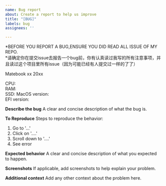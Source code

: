 ```yaml
---
name: Bug report
about: Create a report to help us improve
title: "[BUG]"
labels: bug
assignees: ''

---
```


*BEFORE YOU REPORT A BUG,ENSURE YOU DID READ ALL ISSUE OF MY REPO.  
*请确定你在提交issue去报告一个bug前，你有认真读过我写的所有注意事项，并且读过这个项目里所有issue（因为可能已经有人提交过一样的了了）

Matebook xx 20xx  

CPU:  
RAM:  
SSD:
MacOS version:   
EFI version:

**Describe the bug**
A clear and concise description of what the bug is.

**To Reproduce**
Steps to reproduce the behavior:
1. Go to '...'
2. Click on '....'
3. Scroll down to '....'
4. See error

**Expected behavior**
A clear and concise description of what you expected to happen.

**Screenshots**
If applicable, add screenshots to help explain your problem.

**Additional context**
Add any other context about the problem here.
